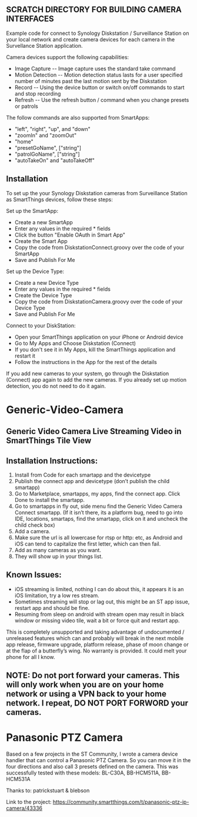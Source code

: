 
## SCRATCH DIRECTORY FOR BUILDING CAMERA INTERFACES

Example code for connect to Synology Diskstation / Surveillance Station on your local network and create camera devices for each camera in the Survellance Station application.

Camera devices support the following capabilities:
- Image Capture -- Image capture uses the standard take command
- Motion Detection -- Motion detection status lasts for a user specified number of minutes past the last motion sent by the Diskstation
- Record -- Using the device button or switch on/off commands to start and stop recording 
- Refresh -- Use the refresh button / command when you change presets or patrols

The follow commands are also supported from SmartApps:
- "left", "right", "up", and "down"
- "zoomIn" and "zoomOut"
- "home"
- "presetGoName", ["string"]
- "patrolGoName", ["string"]
- "autoTakeOn" and "autoTakeOff"

## Installation

To set up the your Synology Diskstation cameras from Surveillance Station as SmartThings devices, follow these steps:

Set up the SmartApp:
* Create a new SmartApp
* Enter any values in the required * fields
* Click the button "Enable OAuth in Smart App"
* Create the Smart App
* Copy the code from DiskstationConnect.groovy over the code of your SmartApp
* Save and Publish For Me

Set up the Device Type:
* Create a new Device Type
* Enter any values in the required * fields
* Create the Device Type
* Copy the code from DiskstationCamera.groovy over the code of your Device Type
* Save and Publish For Me

Connect to your DiskStation:
* Open your SmartThings application on your iPhone or Android device
* Go to My Apps and Choose Diskstation (Connect)
* If you don't see it in My Apps, kill the SmartThings application and restart it
* Follow the instructions in the App for the rest of the details

If you add new cameras to your system, go through the Diskstation (Connect) app again to add the new cameras. If you already set up motion detection, you do not need to do it again.


# Generic-Video-Camera
## Generic Video Camera Live Streaming Video in SmartThings Tile View

## Installation Instructions:

1. Install from Code for each smartapp and the devicetype
2. Publish the connect app and devicetype (don’t publish the child smartapp)
3. Go to Marketplace, smartapps, my apps, find the connect app. Click Done to install the smartapp.
4. Go to smartapps in fly out, side menu find the Generic Video Camera Connect smartapp.
(If it isn’t there, its a platform bug, need to go into IDE, locations, smartaps, find the smartapp, click on it and uncheck the child check box)
5. Add a camera.
6. Make sure the url is all lowercase for rtsp or http: etc, as Android and iOS can tend to capitalize the first letter, which can then fail.
7. Add as many cameras as you want.
8. They will show up in your things list.

## Known Issues:
- iOS streaming is limited, nothing I can do about this, it appears it is an iOS limitation, try a low res stream.
- Sometimes streaming will stop or lag out, this might be an ST app issue, restart app and should be fine.
- Resuming from sleep on android with stream open may result in black window or missing video tile, wait a bit or force quit and restart app.

This is completely unsupported and taking advantage of undocumented / unreleased features which can and probably will break in the next mobile app release, firmware upgrade, platform release, phase of moon change or at the flap of a butterfly’s wing.
No warranty is provided. It could melt your phone for all I know.

## NOTE: Do not port forward your cameras. This will only work when you are on your home network or using a VPN back to your home network. I repeat, DO NOT PORT FORWORD your cameras.

# Panasonic PTZ Camera

Based on a few projects in the ST Community, I wrote a camera device handler that can control a Panasonic PTZ Camera. So you can move it in the four directions and also call 3 presets defined on the camera. This was successfully tested with these models: BL-C30A, BB-HCM511A, BB-HCM531A

Thanks to: patrickstuart & blebson

Link to the project: https://community.smartthings.com/t/panasonic-ptz-ip-camera/43336

